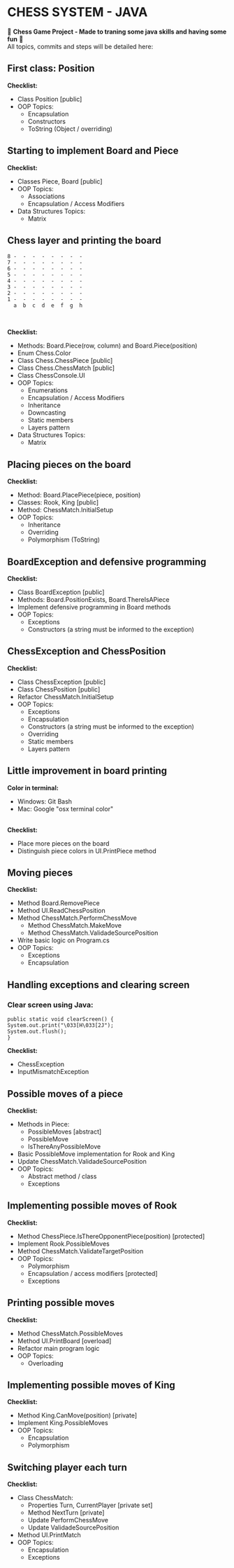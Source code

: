 # CHESS SYSTEM - JAVA

:space_invader: **Chess Game Project - Made to traning some java skills and having some fun** :space_invader: </br> All topics, commits and steps will be detailed here:

## First class: Position
**Checklist:**
 - Class Position [public]
 - OOP Topics:
   - Encapsulation
   - Constructors
   - ToString (Object / overriding)

## Starting to implement Board and Piece
**Checklist:**
 - Classes Piece, Board [public]
 - OOP Topics:
   - Associations
   - Encapsulation / Access Modifiers
 - Data Structures Topics:
   - Matrix

## Chess layer and printing the board
```
8 -  -  -  -  -  -  -  -
7 -  -  -  -  -  -  -  -
6 -  -  -  -  -  -  -  -
5 -  -  -  -  -  -  -  -
4 -  -  -  -  -  -  -  -
3 -  -  -  -  -  -  -  -
2 -  -  -  -  -  -  -  -
1 -  -  -  -  -  -  -  -
  a  b  c  d  e  f  g  h
```
</br>

**Checklist:**
 - Methods: Board.Piece(row, column) and Board.Piece(position)
 - Enum Chess.Color
 - Class Chess.ChessPiece [public]
 - Class Chess.ChessMatch [public]
 - Class ChessConsole.UI
 - OOP Topics:
   - Enumerations
   - Encapsulation / Access Modifiers
   - Inheritance
   - Downcasting
   - Static members
   - Layers pattern
 - Data Structures Topics:
   - Matrix

## Placing pieces on the board
**Checklist:**
 - Method: Board.PlacePiece(piece, position)
 - Classes: Rook, King [public]
 - Method: ChessMatch.InitialSetup
 - OOP Topics:
   - Inheritance
   - Overriding
   - Polymorphism (ToString)

## BoardException and defensive programming
**Checklist:**
 - Class BoardException [public]
 - Methods: Board.PositionExists, Board.ThereIsAPiece
 - Implement defensive programming in Board methods
 - OOP Topics:
   - Exceptions
   - Constructors (a string must be informed to the exception)

## ChessException and ChessPosition
**Checklist:**
 - Class ChessException [public]
 - Class ChessPosition [public]
 - Refactor ChessMatch.InitialSetup
 - OOP Topics:
   - Exceptions
   - Encapsulation
   - Constructors (a string must be informed to the exception)
   - Overriding
   - Static members
   - Layers pattern

## Little improvement in board printing
**Color in terminal:**
 - Windows: Git Bash
 - Mac: Google "osx terminal color"

</br> **Checklist:**
 - Place more pieces on the board
 - Distinguish piece colors in UI.PrintPiece method

## Moving pieces
**Checklist:**
 - Method Board.RemovePiece
 - Method UI.ReadChessPosition
 - Method ChessMatch.PerformChessMove
   - Method ChessMatch.MakeMove
   - Method ChessMatch.ValidadeSourcePosition
 - Write basic logic on Program.cs
 - OOP Topics:
   - Exceptions
   - Encapsulation

## Handling exceptions and clearing screen
### Clear screen using Java:
```
public static void clearScreen() {
System.out.print("\033[H\033[2J");
System.out.flush();
}
```
**Checklist:**
 - ChessException
 - InputMismatchException

## Possible moves of a piece
**Checklist:**
 - Methods in Piece:
   - PossibleMoves [abstract]
   - PossibleMove
   - IsThereAnyPossibleMove
 - Basic PossibleMove implementation for Rook and King
 - Update ChessMatch.ValidadeSourcePosition
 - OOP Topics:
   - Abstract method / class
   - Exceptions

## Implementing possible moves of Rook
**Checklist:**
 - Method ChessPiece.IsThereOpponentPiece(position) [protected]
 - Implement Rook.PossibleMoves
 - Method ChessMatch.ValidateTargetPosition
 - OOP Topics:
   - Polymorphism
   - Encapsulation / access modifiers [protected]
   - Exceptions

## Printing possible moves
**Checklist:**
 - Method ChessMatch.PossibleMoves
 - Method UI.PrintBoard [overload]
 - Refactor main program logic
 - OOP Topics:
   - Overloading

## Implementing possible moves of King
**Checklist:**
 - Method King.CanMove(position) [private]
 - Implement King.PossibleMoves
 - OOP Topics:
   - Encapsulation
   - Polymorphism

## Switching player each turn
**Checklist:**
 - Class ChessMatch:
   - Properties Turn, CurrentPlayer [private set]
   - Method NextTurn [private]
   - Update PerformChessMove
   - Update ValidadeSourcePosition
 - Method UI.PrintMatch
 - OOP Topics:
   - Encapsulation
   - Exceptions
